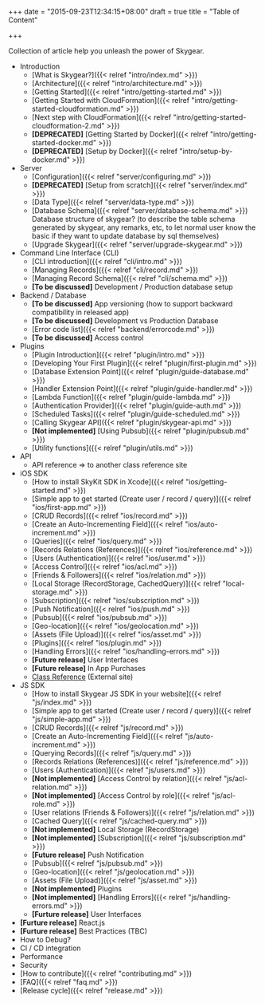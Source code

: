 +++
date = "2015-09-23T12:34:15+08:00"
draft = true
title = "Table of Content"

+++

Collection of article help you unleash the power of Skygear.


- Introduction
  - [What is Skygear?]({{< relref "intro/index.md" >}})
  - [Architecture]({{< relref "intro/architecture.md" >}})
  - [Getting Started]({{< relref "intro/getting-started.md" >}})
  - [Getting Started with CloudFormation]({{< relref "intro/getting-started-cloudformation.md" >}})
  - [Next step with CloudFormation]({{< relref "intro/getting-started-cloudformation-2.md" >}})
  - **[DEPRECATED]** [Getting Started by Docker]({{< relref "intro/getting-started-docker.md" >}})
  - **[DEPRECATED]** [Setup by Docker]({{< relref "intro/setup-by-docker.md" >}})
- Server
  - [Configuration]({{< relref "server/configuring.md" >}})
  - **[DEPRECATED]** [Setup from scratch]({{< relref "server/index.md" >}})
  - [Data Type]({{< relref "server/data-type.md" >}})
  - [Database Schema]({{< relref "server/database-schema.md" >}}) Database structure of skygear? (to describe the table schema generated by skygear, any remarks, etc, to let normal user know the basic if they want to update database by sql themselves)
  - [Upgrade Skygear]({{< relref "server/upgrade-skygear.md" >}})
- Command Line Interface (CLI)
  - [CLI introduction]({{< relref "cli/intro.md" >}})
  - [Managing Records]({{< relref "cli/record.md" >}})
  - [Managing Record Schema]({{< relref "cli/schema.md" >}})
  - **[To be discussed]** Development / Production database setup
- Backend / Database
  - **[To be discussed]** App versioning (how to support backward compatibility in released app)
  - **[To be discussed]** Development vs Production Database
  - [Error code list]({{< relref "backend/errorcode.md" >}})
  - **[To be discussed]** Access control
- Plugins
  - [Plugin Introduction]({{< relref "plugin/intro.md" >}})
  - [Developing Your First Plugin]({{< relref "plugin/first-plugin.md" >}})
  - [Database Extension Point]({{< relref "plugin/guide-database.md" >}})
  - [Handler Extension Point]({{< relref "plugin/guide-handler.md" >}})
  - [Lambda Function]({{< relref "plugin/guide-lambda.md" >}})
  - [Authentication Provider]({{< relref "plugin/guide-auth.md" >}})
  - [Scheduled Tasks]({{< relref "plugin/guide-scheduled.md" >}})
  - [Calling Skygear API]({{< relref "plugin/skygear-api.md" >}})
  - **[Not implemented]** [Using Pubsub]({{< relref "plugin/pubsub.md" >}})
  - [Utility functions]({{< relref "plugin/utils.md" >}})
- API
  - API reference => to another class reference site
- iOS SDK
  - [How to install SkyKit SDK in Xcode]({{< relref "ios/getting-started.md" >}})
  - [Simple app to get started (Create user / record / query)]({{< relref "ios/first-app.md" >}})
  - [CRUD Records]({{< relref "ios/record.md" >}})
  - [Create an Auto-Incrementing Field]({{< relref "ios/auto-increment.md" >}})
  - [Queries]({{< relref "ios/query.md" >}})
  - [Records Relations (References)]({{< relref "ios/reference.md" >}})
  - [Users (Authentication)]({{< relref "ios/user.md" >}})
  - [Access Control]({{< relref "ios/acl.md" >}})
  - [Friends & Followers]({{< relref "ios/relation.md" >}})
  - [Local Storage (RecordStorage, CachedQuery)]({{< relref "local-storage.md" >}})
  - [Subscription]({{< relref "ios/subscription.md" >}})
  - [Push Notification]({{< relref "ios/push.md" >}})
  - [Pubsub]({{< relref "ios/pubsub.md" >}})
  - [Geo-location]({{< relref "ios/geolocation.md" >}})
  - [Assets (File Upload)]({{< relref "ios/asset.md" >}})
  - [Plugins]({{< relref "ios/plugin.md" >}})
  - [Handling Errors]({{< relref "ios/handling-errors.md" >}})
  - **[Future release]** User Interfaces
  - **[Future release]** In App Purchases
  - [Class Reference](http://docs.pandadb.com/ios/) (External site)
- JS SDK
  - [How to install Skygear JS SDK in your website]({{< relref "js/index.md" >}})
  - [Simple app to get started (Create user / record / query)]({{< relref "js/simple-app.md" >}})
  - [CRUD Records]({{< relref "js/record.md" >}})
  - [Create an Auto-Incrementing Field]({{< relref "js/auto-increment.md" >}})
  - [Querying Records]({{< relref "js/query.md" >}})
  - [Records Relations (References)]({{< relref "js/reference.md" >}})
  - [Users (Authentication)]({{< relref "js/users.md" >}})
  - **[Not implemented]** [Access Control by relation]({{< relref "js/acl-relation.md" >}})
  - **[Not implemented]** [Access Control by role]({{< relref "js/acl-role.md" >}})
  - [User relations (Friends & Followers)]({{< relref "js/relation.md" >}})
  - [Cached Query]({{< relref "js/cached-query.md" >}})
  - **[Not implemented]** Local Storage (RecordStorage)
  - **[Not implemented]** [Subscription]({{< relref "js/subscription.md" >}})
  - **[Future release]** Push Notification
  - [Pubsub]({{< relref "js/pubsub.md" >}})
  - [Geo-location]({{< relref "js/geolocation.md" >}})
  - [Assets (File Upload)]({{< relref "js/asset.md" >}})
  - **[Not implemented]** Plugins
  - **[Not implemented]** [Handling Errors]({{< relref "js/handling-errors.md" >}})
  - **[Furture release]** User Interfaces
- **[Furture release]** React.js
- **[Furture release]** Best Practices (TBC)
 - How to Debug?
 - CI / CD integration
 - Performance
 - Security
- [How to contribute]({{< relref "contributing.md" >}})
- [FAQ]({{< relref "faq.md" >}})
- [Release cycle]({{< relref "release.md" >}})
